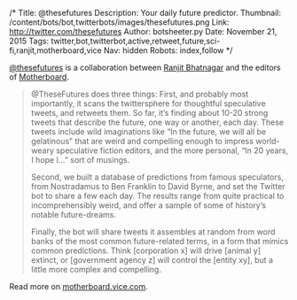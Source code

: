 /*
Title: @thesefutures
Description: Your daily future predictor.
Thumbnail: /content/bots/bot,twitterbots/images/thesefutures.png
Link: http://twitter.com/thesefutures
Author: botsheeter.py
Date: November 21, 2015
Tags: twitter,bot,twitterbot,active,retweet,future,sci-fi,ranjit,motherboard,vice
Nav: hidden
Robots: index,follow
*/

[@thesefutures](https://twitter.com/thesefutures) is a collaboration between [Ranjit Bhatnagar](https://twitter.com/ranjit) and the editors of [Motherboard](https://twitter.com/motherboard). 

> @TheseFutures does three things: First, and probably most importantly, it scans the twittersphere for thoughtful speculative tweets, and retweets them. So far, it’s finding about 10-20 strong tweets that describe the future, one way or another, each day. These tweets include wild imaginations like “In the future, we will all be gelatinous” that are weird and compelling enough to impress world-weary speculative fiction editors, and the more personal, “In 20 years, I hope I…” sort of musings.
>
> Second, we built a database of predictions from famous speculators, from Nostradamus to Ben Franklin to David Byrne, and set the Twitter bot to share a few each day. The results range from quite practical to incomprehensibly weird, and offer a sample of some of history’s notable future-dreams.
>
> Finally, the bot will share tweets it assembles at random from word banks of the most common future-related terms, in a form that mimics common predictions. Think [corporation x] will drive [animal y] extinct, or [government agency z] will control the [entity xy], but a little more complex and compelling. 

Read more on [motherboard.vice.com](http://motherboard.vice.com/read/twitter-bot-predicts-these-futures).




